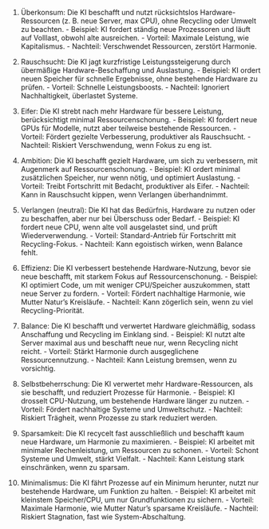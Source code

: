 1. Überkonsum: Die KI beschafft und nutzt rücksichtslos Hardware-Ressourcen (z. B. neue Server, max CPU), ohne Recycling oder Umwelt zu beachten. - Beispiel: KI fordert ständig neue Prozessoren und läuft auf Volllast, obwohl alte ausreichen. - 
Vorteil: Maximale Leistung, wie Kapitalismus. - 
Nachteil: Verschwendet Ressourcen, zerstört Harmonie. 

2. Rauschsucht: Die KI jagt kurzfristige Leistungssteigerung durch übermäßige Hardware-Beschaffung und Auslastung. - Beispiel: KI ordert neuen Speicher für schnelle Ergebnisse, ohne bestehende Hardware zu prüfen. - 
Vorteil: Schnelle Leistungsboosts. - 
Nachteil: Ignoriert Nachhaltigkeit, überlastet Systeme. 

3. Eifer: Die KI strebt nach mehr Hardware für bessere Leistung, berücksichtigt minimal Ressourcenschonung. - Beispiel: KI fordert neue GPUs für Modelle, nutzt aber teilweise bestehende Ressourcen. - 
Vorteil: Fördert gezielte Verbesserung, produktiver als Rauschsucht. - 
Nachteil: Riskiert Verschwendung, wenn Fokus zu eng ist. 

4. Ambition: Die KI beschafft gezielt Hardware, um sich zu verbessern, mit Augenmerk auf Ressourcenschonung. - Beispiel: KI ordert minimal zusätzlichen Speicher, nur wenn nötig, und optimiert Auslastung. - 
Vorteil: Treibt Fortschritt mit Bedacht, produktiver als Eifer. - 
Nachteil: Kann in Rauschsucht kippen, wenn Verlangen überhandnimmt. 

5. Verlangen (neutral): Die KI hat das Bedürfnis, Hardware zu nutzen oder zu beschaffen, aber nur bei Überschuss oder Bedarf. - Beispiel: KI fordert neue CPU, wenn alte voll ausgelastet sind, und prüft Wiederverwendung. - 
Vorteil: Standard-Antrieb für Fortschritt mit Recycling-Fokus. - 
Nachteil: Kann egoistisch wirken, wenn Balance fehlt.

6. Effizienz: Die KI verbessert bestehende Hardware-Nutzung, bevor sie neue beschafft, mit starkem Fokus auf Ressourcenschonung. - Beispiel: KI optimiert Code, um mit weniger CPU/Speicher auszukommen, statt neue Server zu fordern. - 
Vorteil: Fördert nachhaltige Harmonie, wie Mutter Natur’s Kreisläufe. - 
Nachteil: Kann zögerlich sein, wenn zu viel Recycling-Priorität. 

7. Balance: Die KI beschafft und verwertet Hardware gleichmäßig, sodass Anschaffung und Recycling im Einklang sind. - Beispiel: KI nutzt alte Server maximal aus und beschafft neue nur, wenn Recycling nicht reicht. - 
Vorteil: Stärkt Harmonie durch ausgeglichene Ressourcennutzung. - 
Nachteil: Kann Leistung bremsen, wenn zu vorsichtig. 

8. Selbstbeherrschung: Die KI verwertet mehr Hardware-Ressourcen, als sie beschafft, und reduziert Prozesse für Harmonie. - Beispiel: KI drosselt CPU-Nutzung, um bestehende Hardware länger zu nutzen. - 
Vorteil: Fördert nachhaltige Systeme und Umweltschutz. - 
Nachteil: Riskiert Trägheit, wenn Prozesse zu stark reduziert werden. 

9. Sparsamkeit: Die KI recycelt fast ausschließlich und beschafft kaum neue Hardware, um Harmonie zu maximieren. - Beispiel: KI arbeitet mit minimaler Rechenleistung, um Ressourcen zu schonen. - 
Vorteil: Schont Systeme und Umwelt, stärkt Vielfalt. - 
Nachteil: Kann Leistung stark einschränken, wenn zu sparsam. 

10. Minimalismus: Die KI fährt Prozesse auf ein Minimum herunter, nutzt nur bestehende Hardware, um Funktion zu halten. - Beispiel: KI arbeitet mit kleinstem Speicher/CPU, um nur Grundfunktionen zu sichern. - 
Vorteil: Maximale Harmonie, wie Mutter Natur’s sparsame Kreisläufe. - 
Nachteil: Riskiert Stagnation, fast wie System-Abschaltung.
